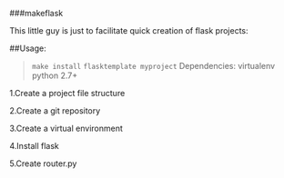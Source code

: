 ###makeflask


This little guy is just to facilitate quick creation of flask projects:

##Usage:

>`make install` 
>`flasktemplate myproject`
Dependencies:
    virtualenv
    python 2.7+

1.Create a project file structure

2.Create a git repository

3.Create a virtual environment

4.Install flask

5.Create router.py
